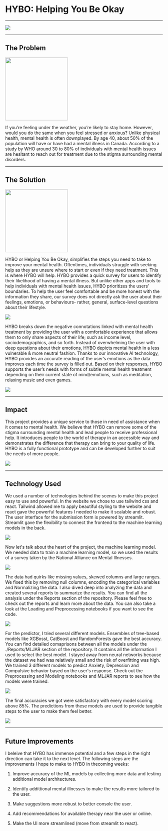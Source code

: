 # HYBO: Helping You Be Okay

<hr/>

![](https://cdn.discordapp.com/attachments/939536871262912546/939616419140755496/unknown.png)

<hr/>

## The Problem

<img src="https://cdn.discordapp.com/attachments/939536871262912546/939941143242756096/Screen_Shot_2022-02-06_at_12.49.23_PM.png" width=200>

<br/>

If you’re feeling under the weather, you’re likely to stay home. However, would you do the same when you feel stressed or anxious? Unlike physical health, mental health is often downplayed. By age 40, about 50% of the population will have or have had a mental illness in Canada. According to a study by WHO around 30 to 80% of individuals with mental health issues are hesitant to reach out for treatment due to the stigma surrounding mental disorders.

<hr/>

## The Solution

<img src="https://cdn.discordapp.com/attachments/939536871262912546/939941143846748281/Screen_Shot_2022-02-06_at_12.50.15_PM.png" width=200>

<br/>

HYBO or Helping You Be Okay, simplifies the steps you need to take to improve your mental health. Oftentimes, individuals struggle with seeking help as they are unsure where to start or even if they need treatment. This is where HYBO will help. HYBO provides a quick survey for users to identify their likelihood of having a mental illness. But unlike other apps and tools to help individuals with mental health issues, HYBO prioritizes the users’ boundaries. To help the user feel comfortable and be more honest with the information they share, our survey does not directly ask the user about their feelings, emotions, or behaviours- rather, general, surface-level questions about their lifestyle. 

![](https://cdn.discordapp.com/attachments/889980120461361225/990624114186276935/unknown.png)

HYBO breaks down the negative connotations linked with mental health treatment by providing the user with a comfortable experience that allows them to only share aspects of their life; such as income level, sociodemographics, and so forth. Instead of overwhelming the user with deep questions about their emotions, HYBO depicts mental health in a less vulnerable & more neutral fashion. Thanks to our innovative AI technology, HYBO provides an accurate reading of the user’s emotions as the data improves each time the survey is filled out. Based on their responses, HYBO supports the user’s needs with forms of subtle mental health treatment depending on their current state of mind/emotions, such as meditation, relaxing music and even games.  

![](https://cdn.discordapp.com/attachments/889980120461361225/990624492705415208/unknown.png)

<hr/>

## Impact

This project provides a unique service to those in need of assistance when it comes to mental health. We believe that HYBO can remove some of the stigma surrounding mental health and lead people to receive professional help. It introduces people to the world of therapy in an accessible way and demonstrates the difference that therapy can bring to your quality of life. HYBO is a fully functional prototype and can be developed further to suit the needs of more people. 

![](https://cdn.discordapp.com/attachments/939536871262912546/939945537581490196/unknown.png)

<hr/>

## Technology Used

We used a number of technologies behind the scenes to make this project easy to use and powerful. In the website we chose to use tailwind css and react. Tailwind allowed me to apply beautiful styling to the website and react gave the powerful features I needed to make it scalable and robust. 
The user interface for the submission form is powered by streamlit. Streamlit gave the flexibility to connect the frontend to the machine learning models in the back.

![](https://cdn.discordapp.com/attachments/939536871262912546/939945490592710717/unknown.png)

Now let's talk about the heart of the project, the machine learning model. We needed data to train a machine learning model, so we used the results of a survey taken by the National Alliance on Mental Illnesses.

![](https://cdn.discordapp.com/attachments/890026036790702101/990640911367155792/unknown.png)

The data had quirks like missing values, skewed columns and large ranges. We fixed this by removing null columns, encoding the categorical variables and Normalizing the data. I also dived deep into analyzing the data and created several reports to summarize the results. You can find all the analysis under the Reports section of the repository. Please feel free to check out the reports and learn more about the data. You can also take a look at the Loading and Preprocessing notebooks if you want to see the code.

![](https://cdn.discordapp.com/attachments/890026036790702101/990639843816140860/unknown.png)

For the predictor, I tried several different models. Ensembles of tree-based models like XGBosst, CatBoost and RandomForests gave the best accuracy. You can find detailed comaprisons between all the models under the ./Reports/MLJAR section of the repository. It contains all the information I used to select the best model. I stayed away from neural networks because the dataset we had was relatively small and the risk of overfitting was high. We trained 3 different models to predict Anxiety, Depression and Compulsive behavior based on the user's response. Check out the Preprocessing and Modeling notebooks and MLJAR reports to see how the models were trained. 

![](https://cdn.discordapp.com/attachments/890026036790702101/990639109129265203/unknown.png)

The final accuracies we got were satisfactory with every model scoring above 85%. The predictions from these models are used to provide tangible steps to the user to make them feel better. 

![](https://cdn.discordapp.com/attachments/890026036790702101/990639543160033301/unknown.png)

<hr/>

## Future Improvements

I beleive that HYBO has immense potential and a few steps in the right direction can take it to the next level. The following steps are the improvements I hope to make to HYBO in thecoming weeks:

1. Improve accuracy of the ML models by collecting more data and testing additional model architectures.

2. Identify addittional mental illnesses to make the results more tailored to the user.

3. Make suggestions more robust to better console the user.

4. Add recommendations for available therapy near the user or online.

5. Make the UI more streamlined (move from streamlit to react).